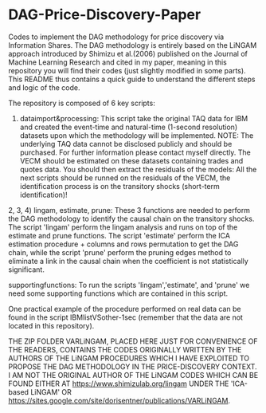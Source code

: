 # DAG-Price-Discovery-Paper
Codes to implement the DAG methodology for price discovery via Information Shares. 
The DAG methodology is entirely based on the LiNGAM approach introduced by Shimizu et al.(2006) published on the Journal of Machine Learning Research
and cited in my paper, meaning in this repository you will find their codes (just slightly modified in some parts). 
This README thus contains a quick guide to understand the different steps and logic of the code.


The repository is composed of 6 key scripts:

1) dataimport&processing: This script take the original TAQ data for IBM and created the event-time and natural-time (1-second resolution) datasets upon which the methodology will be implemented. NOTE: The underlying TAQ data cannot be disclosed publicly and should be purchased. For further information please contact myself directly. The VECM should be estimated on these datasets containing trades and quotes data. You should then extract the residuals of the models: All the next scripts should be runned on the residuals of the VECM, the identification process is on the transitory shocks (short-term identification)!

2, 3, 4) lingam, estimate, prune: These 3 functions are needed to perform the DAG methodology to identify the causal chain on the transitory shocks. The script 'lingam' perform the lingam analysis and runs on top of the estimate and prune functions. The script 'estimate' perform the ICA estimation procedure + columns and rows permutation to get the DAG chain, while the script 'prune' perform the pruning edges method to eliminate a link in the causal chain when the coefficient is not statistically significant.

supportingfunctions: To run the scripts 'lingam','estimate', and 'prune' we need some supporting functions which are contained in this script.

One practical example of the procedure performed on real data can be found in the script IBMlistVSother-1sec (remember that the data are not located in this repository).

THE ZIP FOLDER VARLiNGAM, PLACED HERE JUST FOR CONVENIENCE OF THE READERS, CONTAINS THE CODES ORIGINALLY WRITTEN BY THE AUTHORS OF THE LiNGAM PROCEDURES WHICH I HAVE EXPLOITED TO PROPOSE THE DAG METHODOLOGY IN THE PRICE-DISCOVERY CONTEXT. I AM NOT THE ORIGINAL AUTHOR OF THE LiNGAM CODES WHICH CAN BE FOUND EITHER AT
https://www.shimizulab.org/lingam UNDER THE 'ICA-based LiNGAM' OR https://sites.google.com/site/dorisentner/publications/VARLiNGAM.
